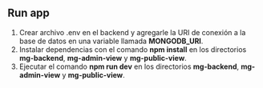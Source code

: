 ## Run app

1. Crear archivo .env en el backend y agregarle la URI de conexión a la base de datos en una variable llamada **MONGODB_URI**.
2. Instalar dependencias con el comando **npm install** en los directorios **mg-backend**, **mg-admin-view** y **mg-public-view**.
3. Ejecutar el comando **npm run dev** en los directorios **mg-backend**, **mg-admin-view** y **mg-public-view**.
